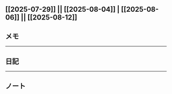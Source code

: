 [[2025-07-29]] || [[2025-08-04]] | [[2025-08-06]] || [[2025-08-12]] 
---
## メモ 
--- 
## 日記 
--- 
## ノート